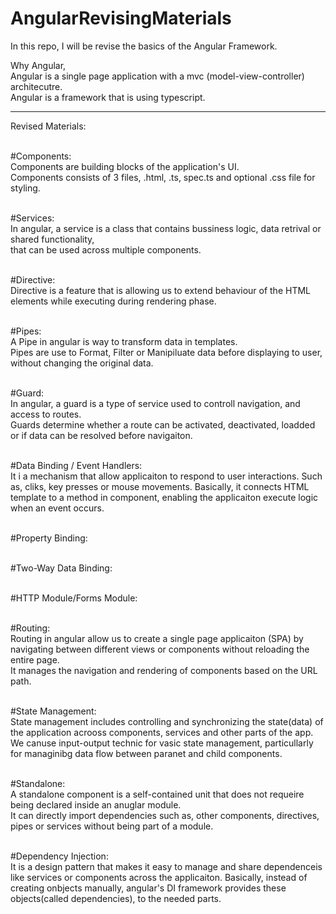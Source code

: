 # AngularRevisingMaterials
In this repo, I will be revise the basics of the Angular Framework.

Why Angular,
<br>Angular is a single page application with a mvc (model-view-controller) architecutre.
<br>Angular is a framework that is using typescript.

-------------------------------------------------------------------------------------------------------------------------------------------------------------------------------
Revised Materials:

<br>#Components:<br>Components are building blocks of the application's UI. <br>Components consists of 3 files, .html, .ts, spec.ts and optional .css file for styling.

<br>#Services:<br>In angular, a service is a class that contains bussiness logic, data retrival or shared functionality, <br>that can be used across multiple components.

<br>#Directive:<br>Directive is a feature that is allowing us to extend behaviour of the HTML elements while executing during rendering phase.

<br>#Pipes:<br> A Pipe in angular is way to transform data in templates.<br>Pipes are use to Format, Filter or Manipiluate data before displaying to user, without changing the original data.

<br>#Guard:<br>In angular, a guard is a type of service used to controll navigation, and access to routes.<br>Guards determine whether a route can be activated, deactivated, loadded or if data can be resolved before navigaiton.

<br>#Data Binding / Event Handlers:<br>It i a mechanism that allow applicaiton to respond to user interactions. Such as, cliks, key presses or mouse movements. Basically, it connects HTML template to a method in component, enabling the applicaiton execute logic when an event occurs.

<br>#Property Binding:

<br>#Two-Way Data Binding:

<br>#HTTP Module/Forms Module:

<br>#Routing:<br>Routing in angular allow us to create a single page applicaiton (SPA) by navigating between different views or components without reloading the entire page.<br>It manages the navigation and rendering of components based on the URL path.

<br>#State Management:<br>State management includes controlling and synchronizing the state(data) of the application acrooss components, services and other parts of the app.<br>We canuse input-output technic for vasic state management, particullarly for managinibg data flow between paranet and child components.

<br>#Standalone:<br>A standalone component is a self-contained unit that does not requeire being declared inside an anuglar module.<br>It can directly import dependencies such as, other components, directives, pipes or services without being part of a module.

<br>#Dependency Injection:<br>It is a design pattern that makes it easy to manage and share dependenceis like services or components across the applicaiton. Basically, instead of creating onbjects manually, angular's DI framework provides these objects(called dependencies), to the needed parts. 
